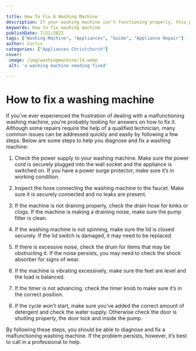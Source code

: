 ```yaml
---

title: How To Fix A Washing Machine
description: If your washing machine isn't functioning properly, this post will take you through the steps to help diagnose and fix the issue, so read on to start troubleshooting!
keywords: how to fix washing machine
publishDate: 7/21/2022
tags: ["Washing Machine", "Appliances", "Guide", "Appliance Repair"]
author: Curtis
categories: ["Appliances Christchurch"]
cover: 
 image: /img/washingmachine/14.webp
 alt: 'a washing machine needing fixed'

---
```


# How to fix a washing machine

If you’ve ever experienced the frustration of dealing with a malfunctioning washing machine, you’re probably looking for answers on how to fix it. Although some repairs require the help of a qualified technician, many common issues can be addressed quickly and easily by following a few steps. Below are some steps to help you diagnose and fix a washing machine:

1. Check the power supply to your washing machine. Make sure the power cord is securely plugged into the wall socket and the appliance is switched on. If you have a power surge protector, make sure it’s in working condition.

2. Inspect the hose connecting the washing machine to the faucet. Make sure it is securely connected and no leaks are present.

3. If the machine is not draining properly, check the drain hose for kinks or clogs. If the machine is making a draining noise, make sure the pump filter is clean.

4. If the washing machine is not spinning, make sure the lid is closed securely. If the lid switch is damaged, it may need to be replaced.

5. If there is excessive noise, check the drum for items that may be obstructing it. If the noise persists, you may need to check the shock absorber for signs of wear.

6. If the machine is vibrating excessively, make sure the feet are level and the load is balanced.

7. If the timer is not advancing, check the timer knob to make sure it’s in the correct position.

8. If the cycle won’t start, make sure you’ve added the correct amount of detergent and check the water supply. Otherwise check the door is shutting properly, the door lock and inside the pump. 

By following these steps, you should be able to diagnose and fix a malfunctioning washing machine. If the problem persists, however, it’s best to call in a professional to help.
